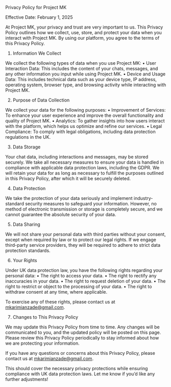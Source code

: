 Privacy Policy for Project MK

Effective Date: February 1, 2025

At Project MK, your privacy and trust are very important to us. This Privacy Policy outlines how we collect, use, store, and protect your data when you interact with Project MK. By using our platform, you agree to the terms of this Privacy Policy.

1. Information We Collect

We collect the following types of data when you use Project MK:
	•	User Interaction Data: This includes the content of your chats, messages, and any other information you input while using Project MK.
	•	Device and Usage Data: This includes technical data such as your device type, IP address, operating system, browser type, and browsing activity while interacting with Project MK.

2. Purpose of Data Collection

We collect your data for the following purposes:
	•	Improvement of Services: To enhance your user experience and improve the overall functionality and quality of Project MK.
	•	Analytics: To gather insights into how users interact with the platform, which helps us optimize and refine our services.
	•	Legal Compliance: To comply with legal obligations, including data protection regulations in the UK.

3. Data Storage

Your chat data, including interactions and messages, may be stored securely. We take all necessary measures to ensure your data is handled in compliance with applicable data protection laws, including the GDPR. We will retain your data for as long as necessary to fulfill the purposes outlined in this Privacy Policy, after which it will be securely deleted.

4. Data Protection

We take the protection of your data seriously and implement industry-standard security measures to safeguard your information. However, no method of electronic transmission or storage is completely secure, and we cannot guarantee the absolute security of your data.

5. Data Sharing

We will not share your personal data with third parties without your consent, except when required by law or to protect our legal rights. If we engage third-party service providers, they will be required to adhere to strict data protection standards.

6. Your Rights

Under UK data protection law, you have the following rights regarding your personal data:
	•	The right to access your data.
	•	The right to rectify any inaccuracies in your data.
	•	The right to request deletion of your data.
	•	The right to restrict or object to the processing of your data.
	•	The right to withdraw consent at any time, where applicable.

To exercise any of these rights, please contact us at mkarimianzade@gmail.com.

7. Changes to This Privacy Policy

We may update this Privacy Policy from time to time. Any changes will be communicated to you, and the updated policy will be posted on this page. Please review this Privacy Policy periodically to stay informed about how we are protecting your information.

If you have any questions or concerns about this Privacy Policy, please contact us at mkarimianzade@gmail.com.

This should cover the necessary privacy protections while ensuring compliance with UK data protection laws. Let me know if you’d like any further adjustments!
